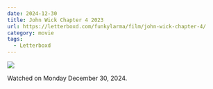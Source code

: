```yaml
---
date: 2024-12-30
title: John Wick Chapter 4 2023
url: https://letterboxd.com/funkylarma/film/john-wick-chapter-4/
category: movie
tags:
  - Letterboxd
---
```


![](https://a.ltrbxd.com/resized/film-poster/5/3/0/8/8/2/530882-john-wick-chapter-4-0-600-0-900-crop.jpg?v=bc32219057)

Watched on Monday December 30, 2024.
